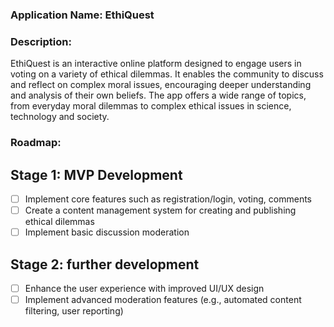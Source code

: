 ### Application Name: EthiQuest

### Description:
EthiQuest is an interactive online platform designed to engage users in voting on a variety of ethical dilemmas. It enables the community to discuss and reflect on complex moral issues, encouraging deeper understanding and analysis of their own beliefs. The app offers a wide range of topics, from everyday moral dilemmas to complex ethical issues in science, technology and society.

### Roadmap:

## Stage 1: MVP Development
- [ ] Implement core features such as registration/login, voting, comments
- [ ] Create a content management system for creating and publishing ethical dilemmas
- [ ] Implement basic discussion moderation

## Stage 2: further development
- [ ]  Enhance the user experience with improved UI/UX design
- [ ] Implement advanced moderation features (e.g., automated content filtering, user reporting)
